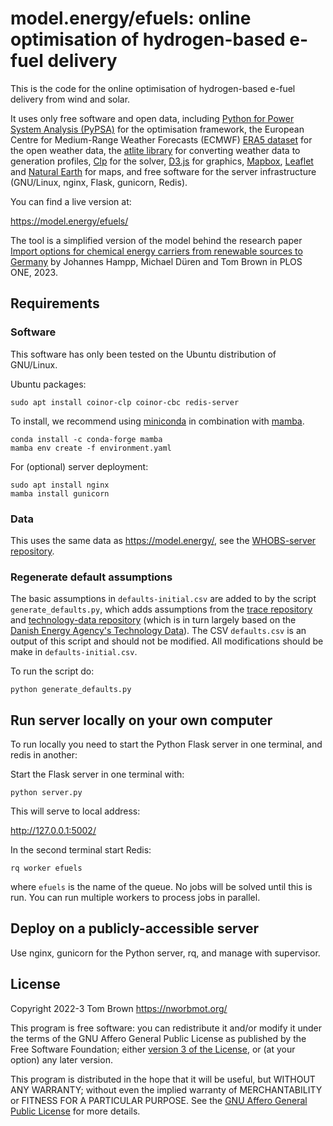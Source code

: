 
# model.energy/efuels: online optimisation of hydrogen-based e-fuel delivery

This is the code for the online optimisation of hydrogen-based e-fuel
delivery from wind and solar.

It uses only free software and open data, including [Python for Power
System Analysis (PyPSA)](https://github.com/PyPSA/PyPSA) for the
optimisation framework, the European Centre for Medium-Range Weather
Forecasts (ECMWF) [ERA5
dataset](https://cds.climate.copernicus.eu/cdsapp#!/dataset/reanalysis-era5-single-levels)
for the open weather data, the [atlite
library](https://github.com/FRESNA/atlite) for converting weather data
to generation profiles, [Clp](https://projects.coin-or.org/Clp) for
the solver, [D3.js](https://d3js.org/) for graphics,
[Mapbox](https://www.mapbox.com/), [Leaflet](http://leafletjs.com/)
and [Natural Earth](https://www.naturalearthdata.com/) for maps, and
free software for the server infrastructure (GNU/Linux, nginx, Flask,
gunicorn, Redis).

You can find a live version at:

<https://model.energy/efuels/>

The tool is a simplified version of the model behind the research
paper [Import options for chemical energy carriers from renewable
sources to Germany](https://doi.org/10.1371/journal.pone.0281380) by
Johannes Hampp, Michael Düren and Tom Brown in PLOS ONE, 2023.



## Requirements

### Software

This software has only been tested on the Ubuntu distribution of GNU/Linux.

Ubuntu packages:

`sudo apt install coinor-clp coinor-cbc redis-server`

To install, we recommend using [miniconda](https://docs.conda.io/en/latest/miniconda.html) in combination with [mamba](https://github.com/QuantStack/mamba).

	conda install -c conda-forge mamba
	mamba env create -f environment.yaml

For (optional) server deployment:

	sudo apt install nginx
	mamba install gunicorn


### Data

This uses the same data as <https://model.energy/>, see the [WHOBS-server repository](https://github.com/PyPSA/whobs-server).


### Regenerate default assumptions

The basic assumptions in `defaults-initial.csv` are added to by the script `generate_defaults.py`, which adds assumptions from the [trace repository](https://github.com/euronion/trace) and [technology-data repository](https://github.com/PyPSA/technology-data) (which is in turn largely based on the [Danish Energy Agency's Technology Data](https://ens.dk/en/our-services/projections-and-models/technology-data)). The CSV `defaults.csv` is an output of this script and should not be modified. All modifications should be make in `defaults-initial.csv`.

To run the script do:

`python generate_defaults.py`


## Run server locally on your own computer

To run locally you need to start the Python Flask server in one terminal, and redis in another:

Start the Flask server in one terminal with:

`python server.py`

This will serve to local address:

http://127.0.0.1:5002/

In the second terminal start Redis:

`rq worker efuels`

where `efuels` is the name of the queue. No jobs will be solved until
this is run. You can run multiple workers to process jobs in parallel.


## Deploy on a publicly-accessible server

Use nginx, gunicorn for the Python server, rq, and manage with supervisor.


## License

Copyright 2022-3 Tom Brown <https://nworbmot.org/>

This program is free software: you can redistribute it and/or modify
it under the terms of the GNU Affero General Public License as
published by the Free Software Foundation; either [version 3 of the
License](LICENSE.txt), or (at your option) any later version.

This program is distributed in the hope that it will be useful, but
WITHOUT ANY WARRANTY; without even the implied warranty of
MERCHANTABILITY or FITNESS FOR A PARTICULAR PURPOSE.  See the [GNU
Affero General Public License](LICENSE.txt) for more details.
